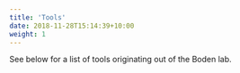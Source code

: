 ```yaml
---
title: 'Tools'
date: 2018-11-28T15:14:39+10:00
weight: 1
---
```


See below for a list of tools originating out of the Boden lab.